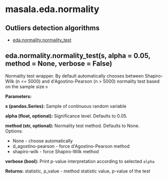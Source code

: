 # masala.eda.normality
Outliers detection algorithms
---
- [eda.normality.normality_test](#masala_eda_normality_assert_step)

## <a id="masala_eda_normality_assert_step">eda.normality.normality_test(s, alpha = 0.05, method = None, verbose = False)</a>
Normality test wrapper. By default automatically chooses between Shapiro-Wilk (n <= 5000) and d'Agostino-Pearson (n > 5000) normality test based on the sample size `n`

**Parameters:** 

**s (pandas.Series):** Sample of continuous random variable
    
**alpha (float, optional):** Significance level. Defaults to 0.05.

**method (str, optional):** Normality test method. Defaults to None.<br>Options:
- None - choose automatically
- d_agostino-pearson - force d'Agostino-Pearson method
- shapiro-wilk - force Shapiro-Wilk method

**verbose (bool):** Print p-value interpretation according to selected `alpha`

**Returns:** 
        statistic, p_value - method statistic value, p-value of the test


